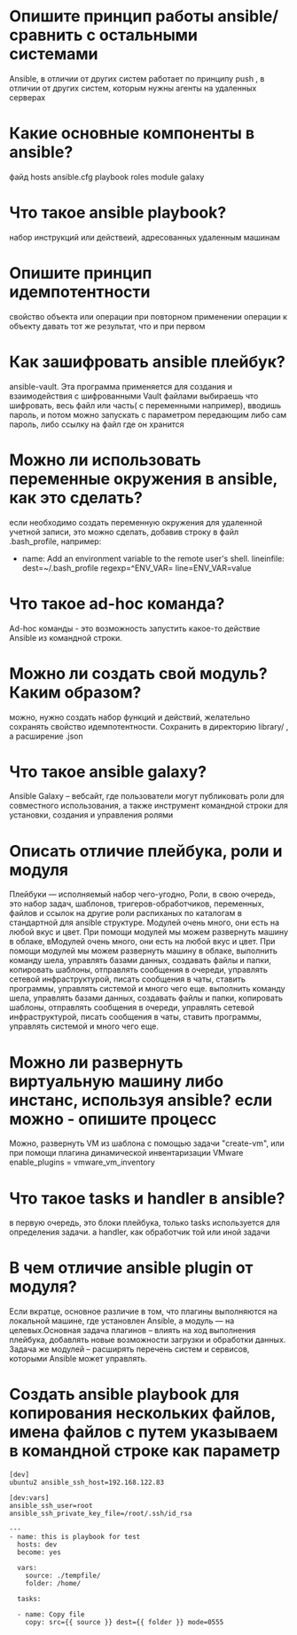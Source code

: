# Опишите принцип работы ansible/ сравнить с остальными системами
Ansible, в отличии от других систем работает по принципу push , в отличии от других систем, которым нужны агенты на удаленных серверах

# Какие основные компоненты в ansible?
файд hosts ansible.cfg playbook roles module galaxy 


# Что такое ansible playbook?
набор инструкций или действеий, адресованных удаленным машинам

# Опишите принцип идемпотентности
свойство объекта или операции при повторном применении операции к объекту давать тот же результат, что и при первом

# Как зашифровать ansible плейбук?
ansible-vault. Эта программа применяется для создания и взаимодействия с шифрованными Vault файлами
выбираешь что шифровать, весь файл или часть( с переменными например), вводишь пароль, и потом можно запускать с параметром передающим либо сам пароль, либо ссылку на файл где он хранится

# Можно ли использовать переменные окружения в ansible, как это сделать?
если необходимо создать переменную окружения для удаленной учетной записи, это можно сделать, добавив строку в файл .bash_profile, например:

- name: Add an environment variable to the remote user's shell.
  lineinfile: dest=~/.bash_profile regexp=^ENV_VAR= line=ENV_VAR=value


# Что такое ad-hoc команда?
Ad-hoc команды - это возможность запустить какое-то действие Ansible из командной строки.


# Можно ли создать свой модуль? Каким образом?
можно, нужно создать набор функций и действий, желательно сохранять свойство идемпотентности. Сохранить в директорию library/ , а расширение .json


# Что такое ansible galaxy?
Ansible Galaxy – вебсайт, где пользователи могут публиковать роли для совместного использования, а также инструмент командной строки для установки, создания и управления ролями

# Описать отличие плейбука, роли и модуля
Плейбуки — исполняемый набор чего-угодно, Роли, в свою очередь, это набор задач, шаблонов, тригеров-обработчиков, переменных, файлов и ссылок на другие роли распиханых по каталогам в стандартной для ansible структуре. Модулей очень много, они есть на любой вкус и цвет. При помощи модулей мы можем развернуть машину в облаке, вМодулей очень много, они есть на любой вкус и цвет. При помощи модулей мы можем развернуть машину в облаке, выполнить команду шела, управлять базами данных, создавать файлы и папки, копировать шаблоны, отправлять сообщения в очереди, управлять сетевой инфраструктурой, писать сообщения в чаты, ставить программы, управлять системой и много чего еще. выполнить команду шела, управлять базами данных, создавать файлы и папки, копировать шаблоны, отправлять сообщения в очереди, управлять сетевой инфраструктурой, писать сообщения в чаты, ставить программы, управлять системой и много чего еще. 

# Можно ли развернуть виртуальную машину либо инстанс, используя ansible? если можно - опишите процесс
Можно, развернуть VM из шаблона с помощью задачи "create-vm", или при помощи плагина динамической инвентаризации VMware enable_plugins = vmware_vm_inventory



# Что такое tasks и handler  в ansible? 
в первую очередь, это блоки плейбука, только tasks используется для определения задачи. а handler, как обработчик  той или иной задачи

# В чем отличие ansible plugin от модуля?
Если вкратце, основное различие в том, что плагины выполняются на локальной машине, где установлен Ansible, а модуль — на целевых.Основная задача плагинов – влиять на ход выполнения плейбука, добавлять новые возможности загрузки и обработки данных. Задача же модулей – расширять перечень систем и сервисов, которыми Ansible может управлять.

# Создать ansible playbook для копирования нескольких файлов, имена файлов с путем указываем в командной строке как параметр
```
[dev]
ubuntu2 ansible_ssh_host=192.168.122.83 

[dev:vars]
ansible_ssh_user=root
ansible_ssh_private_key_file=/root/.ssh/id_rsa
```
```ansible
---
- name: this is playbook for test
  hosts: dev
  become: yes

  vars: 
    source: ./tempfile/
    folder: /home/

  tasks:

  - name: Copy file
    copy: src={{ source }} dest={{ folder }} mode=0555
```